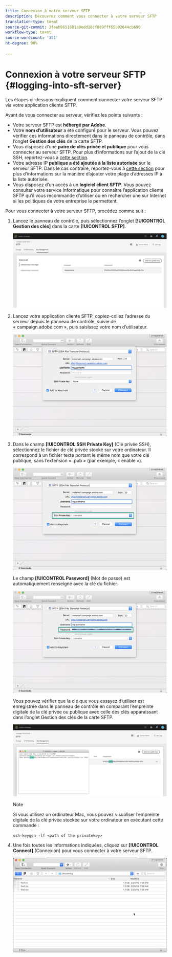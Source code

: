 ```yaml
---
title: Connexion à votre serveur SFTP
description: Découvrez comment vous connecter à votre serveur SFTP
translation-type: tm+mt
source-git-commit: 3faeb9651681a9edd18cf889fff65b02644cb690
workflow-type: tm+mt
source-wordcount: '351'
ht-degree: 90%

---
```



# Connexion à votre serveur SFTP {#logging-into-sft-server}

Les étapes ci-dessous expliquent comment connecter votre serveur SFTP via votre application cliente SFTP.

Avant de vous connecter au serveur, vérifiez les points suivants :

* Votre serveur SFTP est **hébergé par Adobe**.
* Votre **nom d’utilisateur** a été configuré pour le serveur. Vous pouvez vérifier ces informations directement dans le panneau de contrôle, dans l’onglet **Gestion des clés** de la carte SFTP.
* Vous disposez d’une **paire de clés privée et publique** pour vous connecter au serveur SFTP. Pour plus d’informations sur l’ajout de la clé SSH, reportez-vous à [cette section](../../sftp/using/key-management.md).
* Votre adresse IP **publique a été ajoutée à la liste autorisée** sur le serveur SFTP. Dans le cas contraire, reportez-vous à [cette section](../../sftp/using/ip-range-whitelisting.md) pour plus d’informations sur la manière d’ajouter votre plage d’adresses IP à la liste autorisée.
* Vous disposez d’un accès à un **logiciel client SFTP**. Vous pouvez consulter votre service informatique pour connaître l’application cliente SFTP qu’il vous recommande d’utiliser ou en rechercher une sur Internet si les politiques de votre entreprise le permettent.

Pour vous connecter à votre serveur SFTP, procédez comme suit :

1. Lancez le panneau de contrôle, puis sélectionnez l’onglet **[!UICONTROL Gestion des clés]** dans la carte **[!UICONTROL SFTP]**.

   ![](assets/sftp_card.png)

1. Lancez votre application cliente SFTP, copiez-collez l’adresse du serveur depuis le panneau de contrôle, suivie de « campaign.adobe.com », puis saisissez votre nom d’utilisateur.

   ![](assets/do-not-localize/connect1.png)

1. Dans le champ **[!UICONTROL SSH Private Key]** (Clé privée SSH), sélectionnez le fichier de clé privée stocké sur votre ordinateur. Il correspond à un fichier texte portant le même nom que votre clé publique, sans l’extension « .pub » (par exemple, « enable »).

   ![](assets/do-not-localize/connect2.png)

   Le champ **[!UICONTROL Password]** (Mot de passe) est automatiquement renseigné avec la clé du fichier.

   ![](assets/do-not-localize/connect3.png)

   Vous pouvez vérifier que la clé que vous essayez d’utiliser est enregistrée dans le panneau de contrôle en comparant l’empreinte digitale de la clé privée ou publique avec celle des clés apparaissant dans l’onglet Gestion des clés de la carte SFTP.

   ![](assets/fingerprint_compare.png)

   >[!NOTE]
   >
   >Si vous utilisez un ordinateur Mac, vous pouvez visualiser l’empreinte digitale de la clé privée stockée sur votre ordinateur en exécutant cette commande :
   >
   >`ssh-keygen -lf <path of the privatekey>`

1. Une fois toutes les informations indiquées, cliquez sur **[!UICONTROL Connect]** (Connexion) pour vous connecter à votre serveur SFTP.

   ![](assets/do-not-localize/sftpconnected.png)
